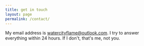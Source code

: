 ```yaml
---
title: get in touch
layout: page
permalink: /contact/
---
```


My email address is [watercityflame@outlook.com](mailto:watercityflame@outlook.com). I try to answer everything within 24 hours. If I don't, that's me, not you. 

